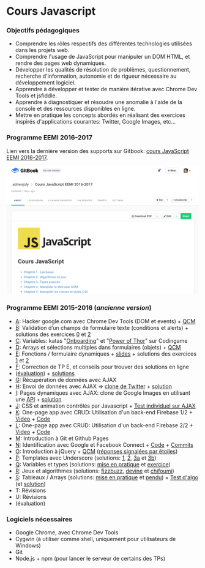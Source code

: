 # Cours Javascript

### Objectifs pédagogiques

- Comprendre les rôles respectifs des différentes technologies utilisées dans les projets web.
- Comprendre l'usage de JavaScript pour manipuler un DOM HTML, et rendre des pages web dynamiques.
- Développer les qualités de résolution de problèmes, questionnement, recherche d'information, autonomie et de rigueur nécessaire au développement logiciel.
- Apprendre à développer et tester de manière itérative avec Chrome Dev Tools et jsfiddle.
- Apprendre à diagnostiquer et résoudre une anomalie à l'aide de la console et des ressources disponibles en ligne.
- Mettre en pratique les concepts abordés en réalisant des exercices inspirés d'applications courantes: Twitter, Google Images, etc...

### Programme EEMI 2016-2017

Lien vers la dernière version des supports sur Gitbook: [cours JavaScript EEMI 2016-2017](https://www.gitbook.com/book/adrienjoly/cours-javascript-eemi-2016-2017/details).

[![image](2016-2017.png)](https://www.gitbook.com/book/adrienjoly/cours-javascript-eemi-2016-2017/details)

### Programme EEMI 2015-2016 (*ancienne version*)

- [A](A.md): Hacker google.com avec Chrome Dev Tools (DOM et events) + [QCM](A-QCM.md)
- [B](B.md): Validation d’un champs de formulaire texte (conditions et alerts) + solutions des exercices [0](https://github.com/adrienjoly/correct-tp-b/tree/master/JS-B-0) et [2](https://github.com/adrienjoly/correct-tp-b/tree/master/JS-B-2)
- [C](A-recap.md): Variables: katas "[Onboarding](https://www.codingame.com/games/puzzles/43)" et "[Power of Thor](https://www.codingame.com/games/puzzles/4)" sur Codingame
- [D](D-recap.md): Arrays et sélections multiples dans formulaires (objets) + [QCM](D-QCM.md)
- [E](E.md): Fonctions / formulaire dynamiques + [slides](http://adrienjoly.com/cours-javascript/E-slides.html) + solutions des exercices [1](https://github.com/adrienjoly/correct-tp-e/blob/master/ex-1/index.html) et [2](https://github.com/adrienjoly/correct-tp-e/blob/master/ex-2/index.html)
- [F](http://adrienjoly.com/cours-javascript/F-slides.html): Correction de TP E, et conseils pour trouver des solutions en ligne
- ([évaluation](https://js-partiel-1.herokuapp.com/)) + [solutions](https://github.com/adrienjoly/js-partiel-1-correct/tree/master/solutions)
- [G](http://adrienjoly.com/cours-javascript/G-slides.html): Récupération de données avec AJAX
- [H](http://adrienjoly.com/cours-javascript/H-slides.html): Envoi de données avec AJAX => [clone de Twitter](https://github.com/adrienjoly/js-ajax-twitter) + [solution](https://github.com/adrienjoly/js-ajax-twitter/blob/master/public/index-ajax.html)
- [I](http://adrienjoly.com/cours-javascript/I-slides.html): Pages dynamiques avec AJAX: clone de Google Images en utilisant une [API](https://github.com/adrienjoly/js-ajax-pinterest) + [solution](https://github.com/adrienjoly/js-ajax-pinterest/blob/master/public/client.html)
- [J](http://adrienjoly.com/cours-javascript/J-slides.html): CSS et animation contrôlés par Javascript + [Test individuel sur AJAX](http://js-exo-ajax.herokuapp.com)
- [K](http://adrienjoly.com/cours-javascript/K): One-page app avec CRUD: Utilisation d'un back-end Firebase 1/2 + [Video](https://www.youtube.com/watch?v=TWrKeBP4Dms) + [Code](https://github.com/adrienjoly/cours-javascript/tree/gh-pages/K/code)
- [L](http://adrienjoly.com/cours-javascript/L): One-page app avec CRUD: Utilisation d'un back-end Firebase 2/2 + [Video](https://www.youtube.com/watch?v=L31ZscCZp34) + [Code](https://github.com/adrienjoly/cours-javascript/tree/gh-pages/L/code)
- [M](http://adrienjoly.com/cours-javascript/M): Introduction à Git et Github Pages
- [N](http://adrienjoly.com/cours-javascript/N): Identification avec Google et Facebook Connect + [Code](https://github.com/adrienjoly/cours-javascript/tree/gh-pages/N/code) + [Commits](https://github.com/adrienjoly/js-todolist/commits/gh-pages)
- [O](http://adrienjoly.com/cours-javascript/O): Introduction à jQuery + [QCM](https://github.com/adrienjoly/js-quizz) ([réponses signalées par étoiles](https://raw.githubusercontent.com/adrienjoly/js-quizz/master/questions-qcm.md))
- [P](http://adrienjoly.com/cours-javascript/P): Templates avec Underscore (solutions: [1](https://jsfiddle.net/adrienjoly/cdusrn6h/), [2](https://jsfiddle.net/adrienjoly/5xkt9akr/), [3a](https://jsfiddle.net/adrienjoly/h3dbty4a/) et [3b](https://jsfiddle.net/adrienjoly/nua2gv0o/))
- [Q](http://adrienjoly.com/cours-javascript/Q): Variables et types (solutions: [mise en pratique](http://adrienjoly.com/cours-javascript/Q/pratique.js) et [exercice](http://adrienjoly.com/cours-javascript/Q/exercice.js))
- [R](http://adrienjoly.com/cours-javascript/R): Jeux et algorithmes (solutions: [fizzbuzz](http://adrienjoly.com/cours-javascript/R/fizzbuzz.js), [devine](http://adrienjoly.com/cours-javascript/R/devine.js) et [chifoumi](http://adrienjoly.com/cours-javascript/R/chifoumi.js))
- [S](http://adrienjoly.com/cours-javascript/S): Tableaux / Arrays (solutions: [mise en pratique](http://adrienjoly.com/cours-javascript/S/pratique.js) et [pendu](http://adrienjoly.com/cours-javascript/S/pendu.js)) + [Test d'algo](https://github.com/cours-javascript-eemi-2015-2016/js-exo-algo/) (et [solution](https://github.com/cours-javascript-eemi-2015-2016/js-exo-algo/blob/master/solutions/exercice.variant.0.js))
- T: Révisions
- U: Révisions
- (évaluation)

### Logiciels nécessaires

- Google Chrome, avec Chrome Dev Tools
- Cygwin (à utiliser comme shell, uniquement pour utilisateurs de Windows)
- Git
- Node.js + npm (pour lancer le serveur de certains des TPs)
